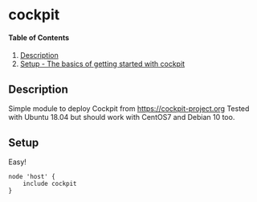 # cockpit

#### Table of Contents

1. [Description](#description)
1. [Setup - The basics of getting started with cockpit](#setup)

## Description

Simple module to deploy Cockpit from https://cockpit-project.org
Tested with Ubuntu 18.04 but should work with CentOS7 and Debian 10 too.

## Setup

Easy!


```
node 'host' {
    include cockpit
}
```

